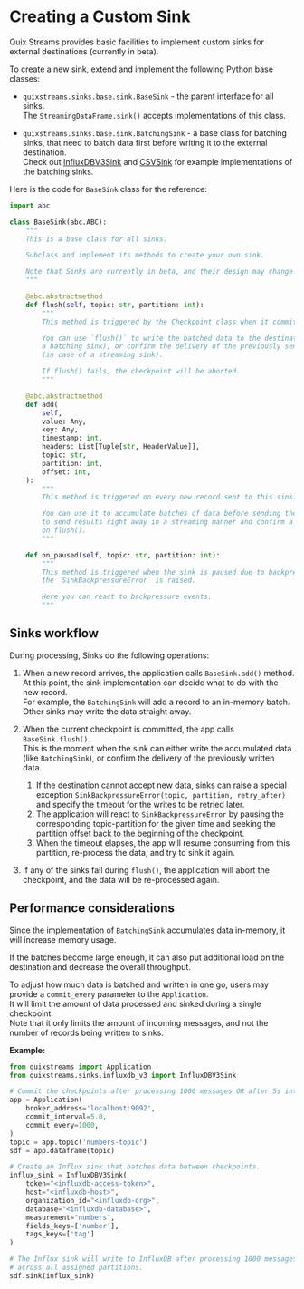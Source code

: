 # Creating a Custom Sink

Quix Streams provides basic facilities to implement custom sinks for external destinations (currently in beta).

To create a new sink, extend and implement the following Python base classes:
- `quixstreams.sinks.base.sink.BaseSink` - the parent interface for all sinks.  
The `StreamingDataFrame.sink()` accepts implementations of this class.

- `quixstreams.sinks.base.sink.BatchingSink` - a base class for batching sinks, that need to batch data first before writing it to the external destination.  
Check out [InfluxDBV3Sink](influxdb3-sink.md) and [CSVSink](csv-sink.md) for example implementations of the batching sinks.


Here is the code for `BaseSink` class for the reference:

```python
import abc

class BaseSink(abc.ABC):
    """
    This is a base class for all sinks.

    Subclass and implement its methods to create your own sink.

    Note that Sinks are currently in beta, and their design may change over time.
    """

    @abc.abstractmethod
    def flush(self, topic: str, partition: int):
        """
        This method is triggered by the Checkpoint class when it commits.

        You can use `flush()` to write the batched data to the destination (in case of
        a batching sink), or confirm the delivery of the previously sent messages
        (in case of a streaming sink).

        If flush() fails, the checkpoint will be aborted.
        """

    @abc.abstractmethod
    def add(
        self,
        value: Any,
        key: Any,
        timestamp: int,
        headers: List[Tuple[str, HeaderValue]],
        topic: str,
        partition: int,
        offset: int,
    ):
        """
        This method is triggered on every new record sent to this sink.

        You can use it to accumulate batches of data before sending them outside, or
        to send results right away in a streaming manner and confirm a delivery later
        on flush().
        """

    def on_paused(self, topic: str, partition: int):
        """
        This method is triggered when the sink is paused due to backpressure, when
        the `SinkBackpressureError` is raised.

        Here you can react to backpressure events.
        """
```


## Sinks workflow

During processing, Sinks do the following operations:

1. When a new record arrives, the application calls `BaseSink.add()` method.    
At this point, the sink implementation can decide what to do with the new record.  
For example, the `BatchingSink` will add a record to an in-memory batch.  
Other sinks may write the data straight away.

2. When the current checkpoint is committed, the app calls `BaseSink.flush()`.  
This is the moment when the sink can either write the accumulated data (like `BatchingSink`), or confirm the delivery of the previously written data.
   1. If the destination cannot accept new data, sinks can raise a special exception `SinkBackpressureError(topic, partition, retry_after)` and specify the timeout for the writes to be retried later.  
   2. The application will react to `SinkBackpressureError` by pausing the corresponding topic-partition for the given time and seeking the partition offset back to the beginning of the checkpoint.  
   3. When the timeout elapses, the app will resume consuming from this partition, re-process the data, and try to sink it again.

3. If any of the sinks fail during `flush()`, the application will abort the checkpoint, and the data will be re-processed again. 


## Performance considerations
Since the implementation of `BatchingSink` accumulates data in-memory, it will increase memory usage.

If the batches become large enough, it can also put additional load on the destination and decrease the overall throughput. 

To adjust how much data is batched and written in one go, users may provide a `commit_every` parameter to the `Application`.    
It will limit the amount of data processed and sinked during a single checkpoint.  
Note that it only limits the amount of incoming messages, and not the number of records being written to sinks.

**Example:**

```python
from quixstreams import Application
from quixstreams.sinks.influxdb_v3 import InfluxDBV3Sink

# Commit the checkpoints after processing 1000 messages OR after 5s interval is elapsed.
app = Application(
    broker_address='localhost:9092',
    commit_interval=5.0, 
    commit_every=1000,  
)
topic = app.topic('numbers-topic')
sdf = app.dataframe(topic)

# Create an Influx sink that batches data between checkpoints.
influx_sink = InfluxDBV3Sink(
    token="<influxdb-access-token>",
    host="<influxdb-host>",
    organization_id="<influxdb-org>",
    database="<influxdb-database>",
    measurement="numbers",
    fields_keys=['number'],
    tags_keys=['tag']
)

# The Influx sink will write to InfluxDB after processing 1000 messages 
# across all assigned partitions.
sdf.sink(influx_sink)
```
